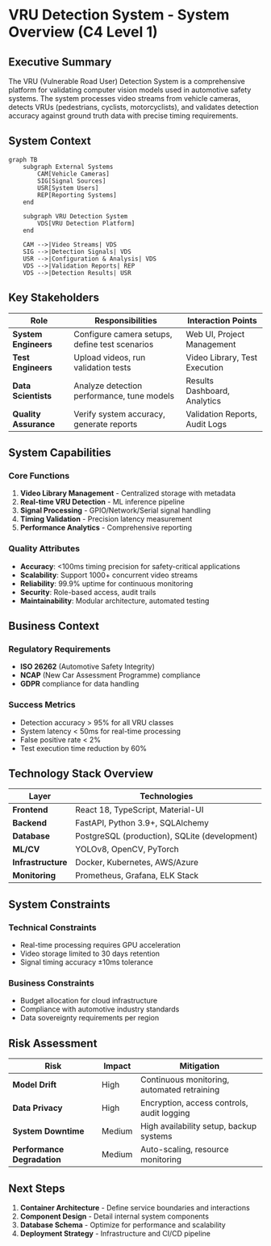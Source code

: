 # VRU Detection System - System Overview (C4 Level 1)

## Executive Summary

The VRU (Vulnerable Road User) Detection System is a comprehensive platform for validating computer vision models used in automotive safety systems. The system processes video streams from vehicle cameras, detects VRUs (pedestrians, cyclists, motorcyclists), and validates detection accuracy against ground truth data with precise timing requirements.

## System Context

```mermaid
graph TB
    subgraph External Systems
        CAM[Vehicle Cameras]
        SIG[Signal Sources]
        USR[System Users]
        REP[Reporting Systems]
    end
    
    subgraph VRU Detection System
        VDS[VRU Detection Platform]
    end
    
    CAM -->|Video Streams| VDS
    SIG -->|Detection Signals| VDS
    USR -->|Configuration & Analysis| VDS
    VDS -->|Validation Reports| REP
    VDS -->|Detection Results| USR
```

## Key Stakeholders

| Role | Responsibilities | Interaction Points |
|------|-----------------|-------------------|
| **System Engineers** | Configure camera setups, define test scenarios | Web UI, Project Management |
| **Test Engineers** | Upload videos, run validation tests | Video Library, Test Execution |
| **Data Scientists** | Analyze detection performance, tune models | Results Dashboard, Analytics |
| **Quality Assurance** | Verify system accuracy, generate reports | Validation Reports, Audit Logs |

## System Capabilities

### Core Functions
1. **Video Library Management** - Centralized storage with metadata
2. **Real-time VRU Detection** - ML inference pipeline
3. **Signal Processing** - GPIO/Network/Serial signal handling
4. **Timing Validation** - Precision latency measurement
5. **Performance Analytics** - Comprehensive reporting

### Quality Attributes
- **Accuracy**: <100ms timing precision for safety-critical applications
- **Scalability**: Support 1000+ concurrent video streams
- **Reliability**: 99.9% uptime for continuous monitoring
- **Security**: Role-based access, audit trails
- **Maintainability**: Modular architecture, automated testing

## Business Context

### Regulatory Requirements
- **ISO 26262** (Automotive Safety Integrity)
- **NCAP** (New Car Assessment Programme) compliance
- **GDPR** compliance for data handling

### Success Metrics
- Detection accuracy > 95% for all VRU classes
- System latency < 50ms for real-time processing
- False positive rate < 2%
- Test execution time reduction by 60%

## Technology Stack Overview

| Layer | Technologies |
|-------|-------------|
| **Frontend** | React 18, TypeScript, Material-UI |
| **Backend** | FastAPI, Python 3.9+, SQLAlchemy |
| **Database** | PostgreSQL (production), SQLite (development) |
| **ML/CV** | YOLOv8, OpenCV, PyTorch |
| **Infrastructure** | Docker, Kubernetes, AWS/Azure |
| **Monitoring** | Prometheus, Grafana, ELK Stack |

## System Constraints

### Technical Constraints
- Real-time processing requires GPU acceleration
- Video storage limited to 30 days retention
- Signal timing accuracy ±10ms tolerance

### Business Constraints
- Budget allocation for cloud infrastructure
- Compliance with automotive industry standards
- Data sovereignty requirements per region

## Risk Assessment

| Risk | Impact | Mitigation |
|------|--------|------------|
| **Model Drift** | High | Continuous monitoring, automated retraining |
| **Data Privacy** | High | Encryption, access controls, audit logging |
| **System Downtime** | Medium | High availability setup, backup systems |
| **Performance Degradation** | Medium | Auto-scaling, resource monitoring |

## Next Steps

1. **Container Architecture** - Define service boundaries and interactions
2. **Component Design** - Detail internal system components
3. **Database Schema** - Optimize for performance and scalability
4. **Deployment Strategy** - Infrastructure and CI/CD pipeline